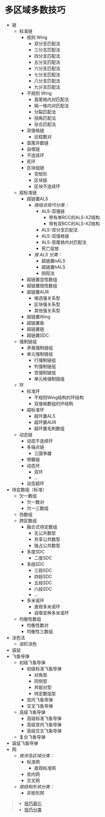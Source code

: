# 多区域多数技巧

- 链
  - 标准链
    - 规则 Wing
      - 双分支匹配法
      - 三分支匹配法
      - 四分支匹配法
      - 五分支匹配法
      - 六分支匹配法
      - 七分支匹配法
      - 八分支匹配法
      - 九分支匹配法
    - 不规则 Wing
      - 首尾格内对匹配法
      - 隔一格内对匹配法
      - 分裂匹配法
      - 拐角匹配法
      - 杂合匹配法
    - 双值格链
      - 远程数对
    - 首尾异数链
    - 自噬链
    - 不连续环
    - 死环
    - 区块组链
      - 空矩形
      - 区块链
      - 区块不连续环
  - 超标准链
    - 超链置ALS
      - _按组合技巧分类：_
        - ALS-双强链
          - 带有单RCC的ALS-XZ结构
          - 带有双RCC的ALS-XZ结构
        - ALS-双分支匹配法
        - ALS-双值格链
        - ALS-首尾格内对匹配法
        - 死亡绽放
      - _按 ALS 分类：_
        - 超链置nALS
        - 超链置hALS
        - 阴阳法
    - 超链置显性数组
    - 超链置隐性数组
    - 超链置AUR
      - 候选强关系型
      - 区块强关系型
      - 其他强关系型
    - 超链置Wing
    - 超链置鱼
    - 超链置链
    - 超链置SDC
  - 强制链组
    - 矛盾强制链组
    - 单元强制链组
      - 行强制链组
      - 列强制链组
      - 宫强制链组
      - 单元格强制链组
  - 环
    - 标准环
      - 不规则Wing结构的环结构
      - 双值格数组的环结构
    - 超标准环
      - 超环置ALS
      - 超环置AUR
      - 超环置毛刺数组
  - 动态链
    - 动态不连续环
    - 多端点链
      - 三国争雄
    - 带鳍链
    - 动态环
      - 双环
      - ...
    - 动态超环
- 待定数组（标准）
  - 欠一数组
    - 欠一数对
    - 欠一三数组
  - 伪数组
  - 跨区数组
    - 融合式待定数组
      - 无公共数型
      - 共享公共数型
      - 独占公共数型
    - 多度SDC
      - 二度SDC
    - 多段SDC
      - 三段SDC
      - 四段SDC
      - 五段SDC
      - 六段SDC
      - ...
    - 多米诺环
      - 直观多米诺环
      - 自噬变种多米诺环
  - 均衡性数组
    - 均衡性数对
    - 均衡性三数组
- 涂色法
  - 进阶涂色
- 袋鼠
- 飞鱼导弹
  - 初级飞鱼导弹
    - 初级标准飞鱼导弹
      - 对角型
      - 同侧型
      - 共轭对型
      - 待定数组型
    - 宫内飞鱼导弹
    - 交叉飞鱼导弹
  - 高级飞鱼导弹
    - 高级标准飞鱼导弹
    - 高级宫内飞鱼导弹
    - 高级交叉飞鱼导弹
  - 复合飞鱼导弹
- 袋鼠飞鱼导弹
- 网
  - _按涉及区域分类：_
    - 标准网
      - 直观标准网
    - 宫内网
    - 交叉网
  - _按结构形状分类：_
    - 非矩形网

> - [技巧索引](../../../README.md)
> - [技巧分类](../../README.md)


